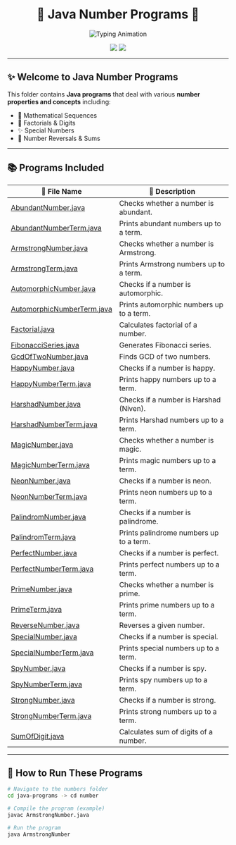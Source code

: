 <!-- Stylish README for Number Programs -->

<h1 align="center">
  🌟 Java Number Programs 🌟
</h1>


<p align="center">
  <img src="https://readme-typing-svg.herokuapp.com?font=Fira+Code&size=25&pause=1000&color=FFD700&center=true&vCenter=true&width=600&lines=🔥+Java+Number+Programs;💡+Learn+Mathematical+Concepts;🚀+From+Basics+to+Advanced;✨+Explore+Number+Properties" alt="Typing Animation" />
</p>



<p align="center">
  <img src="https://img.shields.io/badge/Language-Java-orange?style=for-the-badge&logo=java" />
  <img src="https://img.shields.io/badge/Folder-Numbers-yellow?style=for-the-badge" />
</p>

---

## ✨ Welcome to **Java Number Programs**
This folder contains **Java programs** that deal with various **number properties and concepts** including:
- 🔢 Mathematical Sequences  
- 🧮 Factorials & Digits  
- ✨ Special Numbers  
- 🔄 Number Reversals & Sums  

---

## 📚 Programs Included

| 📂 File Name | 📝 Description |
|--------------|----------------|
| [AbundantNumber.java](./AbundantNumber.java) | Checks whether a number is abundant. |
| [AbundantNumberTerm.java](./AbundantNumberTerm.java) | Prints abundant numbers up to a term. |
| [ArmstrongNumber.java](./ArmstrongNumber.java) | Checks whether a number is Armstrong. |
| [ArmstrongTerm.java](./ArmstrongTerm.java) | Prints Armstrong numbers up to a term. |
| [AutomorphicNumber.java](./AutomorphicNumber.java) | Checks if a number is automorphic. |
| [AutomorphicNumberTerm.java](./AutomorphicNumberTerm.java) | Prints automorphic numbers up to a term. |
| [Factorial.java](./Factorial.java) | Calculates factorial of a number. |
| [FibonacciSeries.java](./FibonacciSeries.java) | Generates Fibonacci series. |
| [GcdOfTwoNumber.java](./GcdOfTwoNumber.java) | Finds GCD of two numbers. |
| [HappyNumber.java](./HappyNumber.java) | Checks if a number is happy. |
| [HappyNumberTerm.java](./HappyNumberTerm.java) | Prints happy numbers up to a term. |
| [HarshadNumber.java](./HarshadNumber.java) | Checks if a number is Harshad (Niven). |
| [HarshadNumberTerm.java](./HarshadNumberTerm.java) | Prints Harshad numbers up to a term. |
| [MagicNumber.java](./MagicNumber.java) | Checks whether a number is magic. |
| [MagicNumberTerm.java](./MagicNumberTerm.java) | Prints magic numbers up to a term. |
| [NeonNumber.java](./NeonNumber.java) | Checks if a number is neon. |
| [NeonNumberTerm.java](./NeonNumberTerm.java) | Prints neon numbers up to a term. |
| [PalindromNumber.java](./PalindromNumber.java) | Checks if a number is palindrome. |
| [PalindromTerm.java](./PalindromTerm.java) | Prints palindrome numbers up to a term. |
| [PerfectNumber.java](./PerfectNumber.java) | Checks if a number is perfect. |
| [PerfectNumberTerm.java](./PerfectNumberTerm.java) | Prints perfect numbers up to a term. |
| [PrimeNumber.java](./PrimeNumber.java) | Checks whether a number is prime. |
| [PrimeTerm.java](./PrimeTerm.java) | Prints prime numbers up to a term. |
| [ReverseNumber.java](./ReverseNumber.java) | Reverses a given number. |
| [SpecialNumber.java](./SpecialNumber.java) | Checks if a number is special. |
| [SpecialNumberTerm.java](./SpecialNumberTerm.java) | Prints special numbers up to a term. |
| [SpyNumber.java](./SpyNumber.java) | Checks if a number is spy. |
| [SpyNumberTerm.java](./SpyNumberTerm.java) | Prints spy numbers up to a term. |
| [StrongNumber.java](./StrongNumber.java) | Checks if a number is strong. |
| [StrongNumberTerm.java](./StrongNumberTerm.java) | Prints strong numbers up to a term. |
| [SumOfDigit.java](./SumOfDigit.java) | Calculates sum of digits of a number. |

---

## 🚀 How to Run These Programs
```bash
# Navigate to the numbers folder
cd java-programs -> cd number

# Compile the program (example)
javac ArmstrongNumber.java

# Run the program
java ArmstrongNumber
